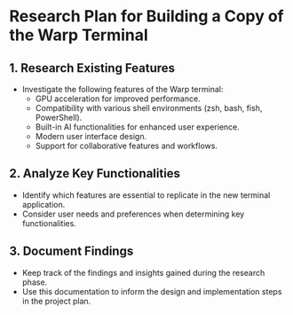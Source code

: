 # Research Plan for Building a Copy of the Warp Terminal

## 1. Research Existing Features
- Investigate the following features of the Warp terminal:
  - GPU acceleration for improved performance.
  - Compatibility with various shell environments (zsh, bash, fish, PowerShell).
  - Built-in AI functionalities for enhanced user experience.
  - Modern user interface design.
  - Support for collaborative features and workflows.

## 2. Analyze Key Functionalities
- Identify which features are essential to replicate in the new terminal application.
- Consider user needs and preferences when determining key functionalities.

## 3. Document Findings
- Keep track of the findings and insights gained during the research phase.
- Use this documentation to inform the design and implementation steps in the project plan.
